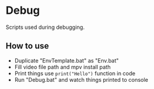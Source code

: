 # Debug

Scripts used during debugging.

## How to use

- Duplicate "EnvTemplate.bat" as "Env.bat"
- Fill video file path and mpv install path
- Print things use `print("Hello")` function in code
- Run "Debug.bat" and watch things printed to console
